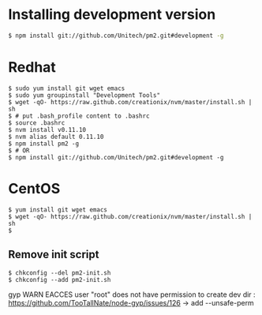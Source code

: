
# Installing development version

```bash
$ npm install git://github.com/Unitech/pm2.git#development -g
```

# Redhat

```
$ sudo yum install git wget emacs
$ sudo yum groupinstall "Development Tools"
$ wget -qO- https://raw.github.com/creationix/nvm/master/install.sh | sh
$ # put .bash_profile content to .bashrc
$ source .bashrc
$ nvm install v0.11.10
$ nvm alias default 0.11.10
$ npm install pm2 -g
$ # OR
$ npm install git://github.com/Unitech/pm2.git#development -g
```

# CentOS

```
$ yum install git wget emacs
$ wget -qO- https://raw.github.com/creationix/nvm/master/install.sh | sh
$
```

## Remove init script

```
$ chkconfig --del pm2-init.sh
$ chkconfig --add pm2-init.sh
```

gyp WARN EACCES user "root" does not have permission to create dev dir :
https://github.com/TooTallNate/node-gyp/issues/126
-> add --unsafe-perm

